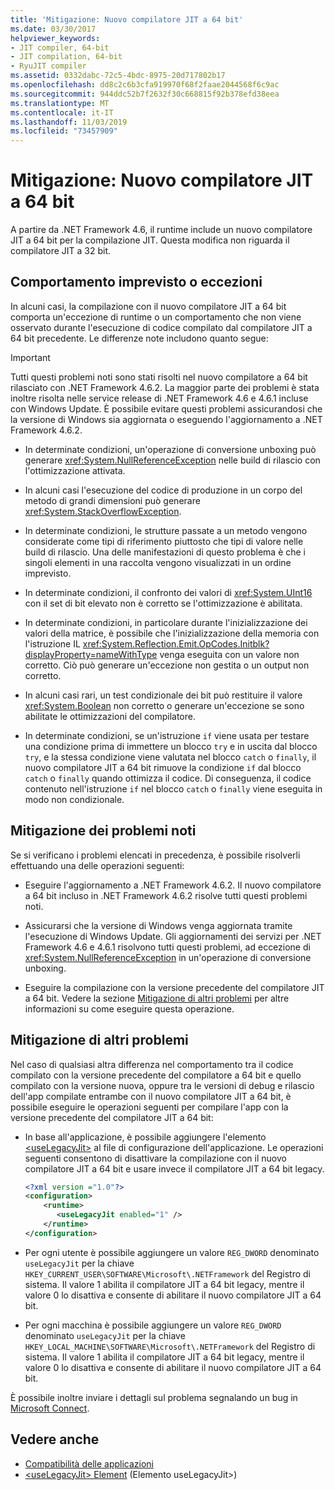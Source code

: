 ```yaml
---
title: 'Mitigazione: Nuovo compilatore JIT a 64 bit'
ms.date: 03/30/2017
helpviewer_keywords:
- JIT compiler, 64-bit
- JIT compilation, 64-bit
- RyuJIT compiler
ms.assetid: 0332dabc-72c5-4bdc-8975-20d717802b17
ms.openlocfilehash: dd8c2c6b3cfa919970f68f2faae2044568f6c9ac
ms.sourcegitcommit: 944ddc52b7f2632f30c668815f92b378efd38eea
ms.translationtype: MT
ms.contentlocale: it-IT
ms.lasthandoff: 11/03/2019
ms.locfileid: "73457909"
---
```

# <a name="mitigation-new-64-bit-jit-compiler"></a>Mitigazione: Nuovo compilatore JIT a 64 bit
A partire da .NET Framework 4.6, il runtime include un nuovo compilatore JIT a 64 bit per la compilazione JIT. Questa modifica non riguarda il compilatore JIT a 32 bit.  
  
## <a name="unexpected-behavior-or-exceptions"></a>Comportamento imprevisto o eccezioni  
 In alcuni casi, la compilazione con il nuovo compilatore JIT a 64 bit comporta un'eccezione di runtime o un comportamento che non viene osservato durante l'esecuzione di codice compilato dal compilatore JIT a 64 bit precedente. Le differenze note includono quanto segue:  
  
> [!IMPORTANT]
> Tutti questi problemi noti sono stati risolti nel nuovo compilatore a 64 bit rilasciato con .NET Framework 4.6.2. La maggior parte dei problemi è stata inoltre risolta nelle service release di .NET Framework 4.6 e 4.6.1 incluse con Windows Update. È possibile evitare questi problemi assicurandosi che la versione di Windows sia aggiornata o eseguendo l'aggiornamento a .NET Framework 4.6.2.  
  
- In determinate condizioni, un'operazione di conversione unboxing può generare <xref:System.NullReferenceException> nelle build di rilascio con l'ottimizzazione attivata.  
  
- In alcuni casi l'esecuzione del codice di produzione in un corpo del metodo di grandi dimensioni può generare <xref:System.StackOverflowException>.  
  
- In determinate condizioni, le strutture passate a un metodo vengono considerate come tipi di riferimento piuttosto che tipi di valore nelle build di rilascio. Una delle manifestazioni di questo problema è che i singoli elementi in una raccolta vengono visualizzati in un ordine imprevisto.  
  
- In determinate condizioni, il confronto dei valori di <xref:System.UInt16> con il set di bit elevato non è corretto se l'ottimizzazione è abilitata.  
  
- In determinate condizioni, in particolare durante l'inizializzazione dei valori della matrice, è possibile che l'inizializzazione della memoria con l'istruzione IL <xref:System.Reflection.Emit.OpCodes.Initblk?displayProperty=nameWithType> venga eseguita con un valore non corretto. Ciò può generare un'eccezione non gestita o un output non corretto.  
  
- In alcuni casi rari, un test condizionale dei bit può restituire il valore <xref:System.Boolean> non corretto o generare un'eccezione se sono abilitate le ottimizzazioni del compilatore.  
  
- In determinate condizioni, se un'istruzione `if` viene usata per testare una condizione prima di immettere un blocco `try` e in uscita dal blocco `try`, e la stessa condizione viene valutata nel blocco `catch` o `finally`, il nuovo compilatore JIT a 64 bit rimuove la condizione `if` dal blocco `catch` o `finally` quando ottimizza il codice. Di conseguenza, il codice contenuto nell'istruzione `if` nel blocco `catch` o `finally` viene eseguita in modo non condizionale.  
  
<a name="General"></a>   
## <a name="mitigation-of-known-issues"></a>Mitigazione dei problemi noti  
 Se si verificano i problemi elencati in precedenza, è possibile risolverli effettuando una delle operazioni seguenti:  
  
- Eseguire l'aggiornamento a .NET Framework 4.6.2. Il nuovo compilatore a 64 bit incluso in .NET Framework 4.6.2 risolve tutti questi problemi noti.  
  
- Assicurarsi che la versione di Windows venga aggiornata tramite l'esecuzione di Windows Update. Gli aggiornamenti dei servizi per .NET Framework 4.6 e 4.6.1 risolvono tutti questi problemi, ad eccezione di <xref:System.NullReferenceException> in un'operazione di conversione unboxing.  
  
- Eseguire la compilazione con la versione precedente del compilatore JIT a 64 bit. Vedere la sezione [Mitigazione di altri problemi](#Other) per altre informazioni su come eseguire questa operazione.  
  
<a name="Other"></a>   
## <a name="mitigation-of-other-issues"></a>Mitigazione di altri problemi  
 Nel caso di qualsiasi altra differenza nel comportamento tra il codice compilato con la versione precedente del compilatore a 64 bit e quello compilato con la versione nuova, oppure tra le versioni di debug e rilascio dell'app compilate entrambe con il nuovo compilatore JIT a 64 bit, è possibile eseguire le operazioni seguenti per compilare l'app con la versione precedente del compilatore JIT a 64 bit:  
  
- In base all'applicazione, è possibile aggiungere l'elemento [\<useLegacyJit>](../configure-apps/file-schema/runtime/uselegacyjit-element.md) al file di configurazione dell'applicazione. Le operazioni seguenti consentono di disattivare la compilazione con il nuovo compilatore JIT a 64 bit e usare invece il compilatore JIT a 64 bit legacy.  
  
    ```xml  
    <?xml version ="1.0"?>  
    <configuration>  
        <runtime>  
           <useLegacyJit enabled="1" />  
        </runtime>  
    </configuration>  
    ```  
  
- Per ogni utente è possibile aggiungere un valore `REG_DWORD` denominato `useLegacyJit` per la chiave `HKEY_CURRENT_USER\SOFTWARE\Microsoft\.NETFramework` del Registro di sistema. Il valore 1 abilita il compilatore JIT a 64 bit legacy, mentre il valore 0 lo disattiva e consente di abilitare il nuovo compilatore JIT a 64 bit.  
  
- Per ogni macchina è possibile aggiungere un valore `REG_DWORD` denominato `useLegacyJit` per la chiave `HKEY_LOCAL_MACHINE\SOFTWARE\Microsoft\.NETFramework` del Registro di sistema. Il valore 1 abilita il compilatore JIT a 64 bit legacy, mentre il valore 0 lo disattiva e consente di abilitare il nuovo compilatore JIT a 64 bit.  
  
 È possibile inoltre inviare i dettagli sul problema segnalando un bug in [Microsoft Connect](https://connect.microsoft.com/VisualStudio).  
  
## <a name="see-also"></a>Vedere anche

- [Compatibilità delle applicazioni](application-compatibility.md)
- [\<useLegacyJit> Element](../configure-apps/file-schema/runtime/uselegacyjit-element.md) (Elemento useLegacyJit>)
